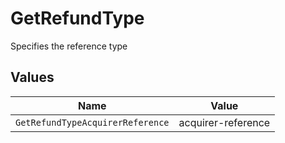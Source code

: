 # GetRefundType

Specifies the reference type


## Values

| Name                             | Value                            |
| -------------------------------- | -------------------------------- |
| `GetRefundTypeAcquirerReference` | acquirer-reference               |